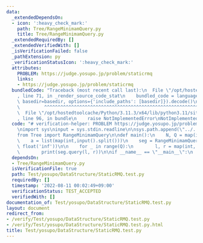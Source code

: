 ```yaml
---
data:
  _extendedDependsOn:
  - icon: ':heavy_check_mark:'
    path: Tree/RangeMinimamQuery.py
    title: Tree/RangeMinimamQuery.py
  _extendedRequiredBy: []
  _extendedVerifiedWith: []
  _isVerificationFailed: false
  _pathExtension: py
  _verificationStatusIcon: ':heavy_check_mark:'
  attributes:
    PROBLEM: https://judge.yosupo.jp/problem/staticrmq
    links:
    - https://judge.yosupo.jp/problem/staticrmq
  bundledCode: "Traceback (most recent call last):\n  File \"/opt/hostedtoolcache/Python/3.11.3/x64/lib/python3.11/site-packages/onlinejudge_verify/documentation/build.py\"\
    , line 71, in _render_source_code_stat\n    bundled_code = language.bundle(stat.path,\
    \ basedir=basedir, options={'include_paths': [basedir]}).decode()\n          \
    \         ^^^^^^^^^^^^^^^^^^^^^^^^^^^^^^^^^^^^^^^^^^^^^^^^^^^^^^^^^^^^^^^^^^^^^^^^^^^^^^^^^\n\
    \  File \"/opt/hostedtoolcache/Python/3.11.3/x64/lib/python3.11/site-packages/onlinejudge_verify/languages/python.py\"\
    , line 96, in bundle\n    raise NotImplementedError\nNotImplementedError\n"
  code: "# verification-helper: PROBLEM https://judge.yosupo.jp/problem/staticrmq\n\
    \nimport sys\ninput = sys.stdin.readline\n\nsys.path.append(\"../../../\")\n\n\
    from Tree import RangeMinimamQuery\n\ndef main():\n    N, Q = map(int,input().split())\n\
    \    a = list(map(int,input().split()))\n    seg = RangeMinimamQuery.SegTree(a,\
    \ float('inf'))\n\n    for _ in range(Q):\n        l, r = map(int, input().split())\n\
    \        print(seg.query(l, r))\n\nif __name__ == \"__main__\":\n    main()"
  dependsOn:
  - Tree/RangeMinimamQuery.py
  isVerificationFile: true
  path: Test/yosupo/DataStructure/StaticRMQ.test.py
  requiredBy: []
  timestamp: '2022-08-11 00:02:49+09:00'
  verificationStatus: TEST_ACCEPTED
  verifiedWith: []
documentation_of: Test/yosupo/DataStructure/StaticRMQ.test.py
layout: document
redirect_from:
- /verify/Test/yosupo/DataStructure/StaticRMQ.test.py
- /verify/Test/yosupo/DataStructure/StaticRMQ.test.py.html
title: Test/yosupo/DataStructure/StaticRMQ.test.py
---
```

